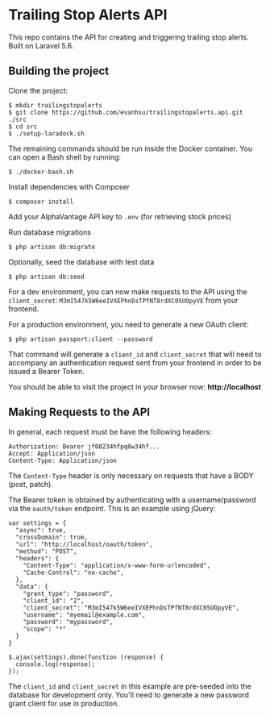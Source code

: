 # Trailing Stop Alerts API
This repo contains the API for creating and triggering trailing stop alerts.
Built on Laravel 5.6.

## Building the project
Clone the project:

    $ mkdir trailingstopalerts
    $ git clone https://github.com/evanhsu/trailingstopalerts.api.git ./src
    $ cd src
    $ ./setup-laradock.sh

The remaining commands should be run inside the Docker container.
You can open a Bash shell by running:

    $ ./docker-bash.sh
     
Install dependencies with Composer

    $ composer install
    
Add your AlphaVantage API key to `.env` (for retrieving stock prices)

Run database migrations

    $ php artisan db:migrate

Optionally, seed the database with test data

    $ php artisan db:seed
    
For a dev environment, you can now make requests to the API using the `client_secret`:
`M3mI547k5W6eeIVXEPhnDsTPfNT8rdXC05UOpyVE` from your frontend.

For a production environment, you need to generate a new OAuth client:

    $ php artisan passport:client --password

That command will generate a `client_id` and `client_secret` that will need to
accompany an authentication request sent from your frontend in order to be
issued a Bearer Token.

You should be able to visit the project in your browser now:
**http://localhost**


## Making Requests to the API

In general, each request must be have the following headers:

    Authorization: Bearer jf08234hfpq8w34hf...
    Accept: Application/json
    Content-Type: Application/json
    
The `Content-Type` header is only necessary on requests that have a BODY (post, patch).

The Bearer token is obtained by authenticating with a username/password via the `oauth/token` endpoint.
This is an example using jQuery:

    var settings = {
      "async": true,
      "crossDomain": true,
      "url": "http://localhost/oauth/token",
      "method": "POST",
      "headers": {
        "Content-Type": "application/x-www-form-urlencoded",
        "Cache-Control": "no-cache",
      },
      "data": {
        "grant_type": "password",
        "client_id": "2",
        "client_secret": "M3mI547k5W6eeIVXEPhnDsTPfNT8rdXC05UOpyVE",
        "username": "myemail@example.com",
        "password": "mypassword",
        "scope": "*"
      }
    }

    $.ajax(settings).done(function (response) {
      console.log(response);
    });

The `client_id` and `client_secret` in this example are pre-seeded into the database
for development only.  You'll need to generate a new password grant client for use in
production.
